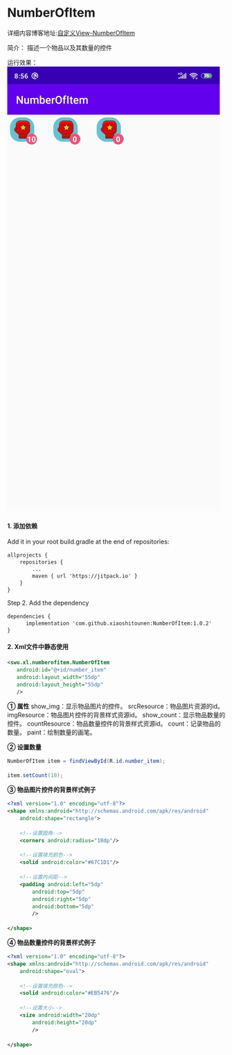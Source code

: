 # NumberOfItem

详细内容博客地址:[自定义View-NumberOfItem](https://fanandjiu.com/%E8%87%AA%E5%AE%9A%E4%B9%89View-NumberOfItem/#more)

简介：
描述一个物品以及其数量的控件

运行效果：
![](https://github.com/xiaoshitounen/NumberOfItem/blob/master/xiaoguo/numberitem.png)

#### 1. 添加依赖

Add it in your root build.gradle at the end of repositories:
~~~
allprojects {
	repositories {
		...
		maven { url 'https://jitpack.io' }
	}
}
~~~
Step 2. Add the dependency
~~~
dependencies {
	  implementation 'com.github.xiaoshitounen:NumberOfItem:1.0.2'
}
~~~

#### 2. Xml文件中静态使用

~~~xml
<swu.xl.numberofitem.NumberOfItem
   android:id="@+id/number_item"
   android:layout_width="55dp"
   android:layout_height="55dp"
   />
~~~

**① 属性**
show_img：显示物品图片的控件。
srcResource：物品图片资源的id。
imgResource：物品图片控件的背景样式资源id。
show_count：显示物品数量的控件。
countResource：物品数量控件的背景样式资源id。
count：记录物品的数量。
paint：绘制数量的画笔。

**② 设置数量**
~~~java
NumberOfItem item = findViewById(R.id.number_item);
        
item.setCount(10);
~~~

**③ 物品图片控件的背景样式例子**
~~~xml
<?xml version="1.0" encoding="utf-8"?>
<shape xmlns:android="http://schemas.android.com/apk/res/android"
    android:shape="rectangle">

    <!--设置圆角-->
    <corners android:radius="18dp"/>

    <!--设置填充颜色-->
    <solid android:color="#67C1D1"/>

    <!--设置内间距-->
    <padding android:left="5dp"
        android:top="5dp"
        android:right="5dp"
        android:bottom="5dp"
        />

</shape>
~~~


**④ 物品数量控件的背景样式例子**
~~~xml
<?xml version="1.0" encoding="utf-8"?>
<shape xmlns:android="http://schemas.android.com/apk/res/android"
    android:shape="oval">

    <!--设置填充颜色-->
    <solid android:color="#EB5476"/>

    <!--设置大小-->
    <size android:width="20dp"
        android:height="20dp"
        />

</shape>
~~~
